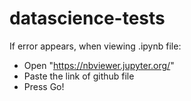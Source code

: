# datascience-tests

If error appears, when viewing .ipynb file:
* Open "https://nbviewer.jupyter.org/"
* Paste the link of github file
* Press Go! 
